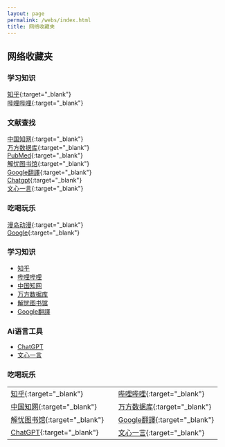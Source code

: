 ```yaml
---
layout: page
permalink: /webs/index.html
title: 网络收藏夹
---
```


## 网络收藏夹
### 学习知识
[知乎](https://www.zhihu.com){:target="_blank"}<br>
[哔哩哔哩](https://www.bilibili.com){:target="_blank"}<br>
### 文献查找
[中国知网](https://www.cnki.net){:target="_blank"}<br>
[万方数据库](https://www.wanfangdata.com.cn){:target="_blank"}<br>
[PubMed](https://pubmed.ncbi.nlm.nih.gov){:target="_blank"}<br>
[解忧图书馆](http://www.jieyoutsg.com){:target="_blank"}<br>
[Google翻譯](https://translate.google.com.hk){:target="_blank"}<br>
[Chatgpt](https://chat.openai.com/c/81332deb-1dba-4d9a-a40b-0466369aa90d){:target="_blank"}<br>
[文心一言](https://yiyan.baidu.com/){:target="_blank"}<br>
### 吃喝玩乐
[漫岛动漫](https://www.mddmx.com/){:target="_blank"}<br>
[Google](https://www.google.com.hk/){:target="_blank"}<br>

### 学习知识

- <a href="https://www.zhihu.com" target="_blank">知乎</a><br>
- <a href="https://www.bilibili.com" target="_blank">哔哩哔哩</a><br>
- <a href="https://www.cnki.net" target="_blank">中国知网</a><br>
- <a href="https://www.wanfangdata.com.cn" target="_blank">万方数据库</a><br>
- <a href="http://www.jieyoutsg.com" target="_blank">解忧图书馆</a><br>
- <a href="https://translate.google.com.hk" target="_blank">Google翻譯</a><br>

### Ai语言工具
- <a href="https://chat.openai.com/c/81332deb-1dba-4d9a-a40b-0466369aa90d" target="_blank">ChatGPT</a><br>
- <a href="https://yiyan.baidu.com/" target="_blank">文心一言</a><br>


### 吃喝玩乐

|                                 |                                   |
| ------------------------------------ | ------------------------------------ |
| [知乎](https://www.zhihu.com){:target="_blank"} | [哔哩哔哩](https://www.bilibili.com){:target="_blank"} |
| [中国知网](https://www.cnki.net){:target="_blank"} | [万方数据库](https://www.wanfangdata.com.cn){:target="_blank"} |
| [解忧图书馆](http://www.jieyoutsg.com){:target="_blank"} &nbsp;&nbsp;&nbsp;| [Google翻譯](https://translate.google.com.hk){:target="_blank"} |
| [ChatGPT](https://chat.openai.com/c/81332deb-1dba-4d9a-a40b-0466369aa90d){:target="_blank"} | [文心一言](https://yiyan.baidu.com/){:target="_blank"} |


<br>
